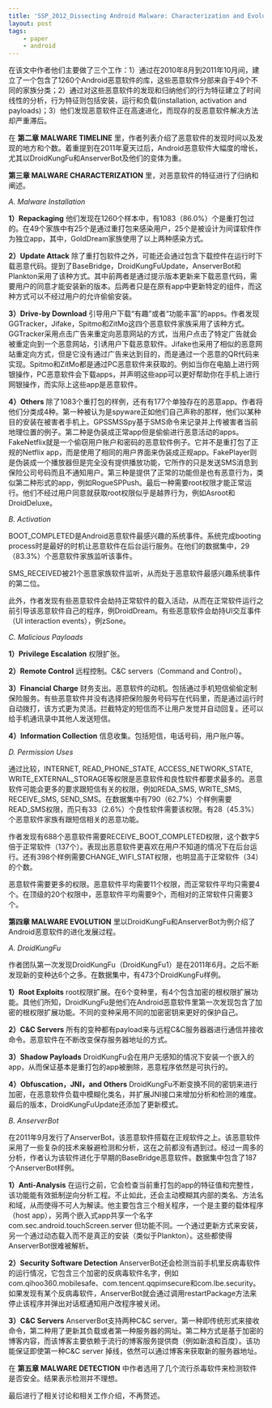 ```yaml
---
title: 'SSP_2012_Dissecting Android Malware: Characterization and Evolution'
layout: post
tags:
    - paper
    - android
---
```


在该文中作者他们主要做了三个工作：1）通过在2010年8月到2011年10月间，建立了一个包含了1260个Android恶意软件的库，这些恶意软件分部来自于49个不同的家族分类；2）通过对这些恶意软件的发现和归纳他们的行为特征建立了时间线性的分析，行为特征则包括安装，运行和负载(installation, activation and payloads)；3）他们发现恶意软件正在高速进化，而现存的反恶意软件解决方法却严重滞后。

在 **第二章 MALWARE TIMELINE** 里，作者列表介绍了恶意软件的发现时间以及发现的地方和个数。着重提到在2011年夏天过后，Android恶意软件大幅度的增长，尤其以DroidKungFu和AnserverBot及他们的变体为重。

**第三章 MALWARE CHARACTERIZATION** 里，对恶意软件的特征进行了归纳和阐述。

_A. Malware Installation_

**1）Repackaging** 他们发现在1260个样本中，有1083（86.0%）个是重打包过的。在49个家族中有25个是通过重打包来感染用户，25个是被设计为间谍软件作为独立app，其中，GoldDream家族使用了以上两种感染方式。

**2）Update Attack** 除了重打包软件之外，可能还会通过包含下载控件在运行时下载恶意代码。提到了BaseBridge，DroidKungFuUpdate，AnserverBot和Plankton采用了该种方式。其中前两者是通过提示版本更新来下载恶意代码，需要用户的同意才能安装新的版本。后两者只是在原有app中更新特定的组件，而这种方式可以不经过用户的允许偷偷安装。

**3）Drive-by Download** 引导用户下载“有趣”或者“功能丰富”的apps。作者发现GGTracker，Jifake，Spitmo和ZitMo这四个恶意软件家族采用了该种方式。GGTracker采用点击广告来重定向恶意网站的方式，当用户点击了特定广告就会被重定向到一个恶意网站，引诱用户下载恶意软件。Jifake也采用了相似的恶意网站重定向方式，但是它没有通过广告来达到目的，而是通过一个恶意的QR代码来实现。Spitmo和ZitMo都是通过PC恶意软件来获取的。例如当你在电脑上进行网银操作，PC恶意软件会下载apps，并声明这些app可以更好帮助你在手机上进行网银操作，而实际上这些app是恶意软件。

**4）Others** 除了1083个重打包的样例，还有有177个单独存在的恶意app。作者将他们分类成4种。第一种被认为是spyware正如他们自己声称的那样，他们以某种目的安装在被害者手机上。GPSSMSSpy基于SMS命令来记录并上传被害者当前地理位置的例子。第二种是伪装成正常app但是偷偷进行恶意活动的apps。FakeNetflix就是一个偷窃用户账户和密码的恶意软件例子。它并不是重打包了正规的Netflix app，而是使用了相同的用户界面来伪装成正规app。FakePlayer则是伪装成一个播放器但是完全没有提供播放功能，它所作的只是发送SMS消息到保险公司号码而且不通知用户。第三种是提供了正常的功能但是也有恶意行为，类似第二种形式的app，例如RogueSPPush。最后一种需要root权限才能正常运行。他们不经过用户同意就获取root权限似乎是越界行为，例如Asroot和DroidDeluxe。

_B. Activation_

BOOT_COMPLETED是Android恶意软件最感兴趣的系统事件。系统完成booting process时是最好的时机让恶意软件在后台运行服务。在他们的数据集中，29（83.3%）个恶意软件家族监听该事件。

SMS_RECEIVED被21个恶意家族软件监听，从而处于恶意软件最感兴趣系统事件的第二位。

此外，作者发现有些恶意软件会劫持正常软件的载入活动，从而在正常软件运行之前引导该恶意软件自己的程序，例DroidDream。有些恶意软件会劫持UI交互事件（UI interaction events），例zSone。

_C. Malicious Payloads_

**1）Privilege Escalation** 权限扩张。

**2）Remote Control** 远程控制。C&C servers（Command and Control）。

**3）Financial Charge** 财务支出。恶意软件的动机。包括通过手机短信偷偷定制保险服务。有些恶意软件并没有选择把保险服务号码写在代码里，而是通过运行时自动拨打，该方式更为灵活。拦截特定的短信而不让用户发觉并自动回复。还可以给手机通讯录中其他人发送短信。

**4）Information Collection** 信息收集。包括短信，电话号码，用户账户等。

_D. Permission Uses_

通过比较，INTERNET, READ_PHONE_STATE, ACCESS_NETWORK_STATE, WRITE_EXTERNAL_STORAGE等权限是恶意软件和良性软件都要求最多的。恶意软件可能会更多的要求跟短信有关的权限，例如REDA_SMS, WRITE_SMS, RECEIVE_SMS, SEND_SMS。在数据集中有790（62.7%）个样例需要READ_SMS权限，而只有33（2.6%）个良性软件需要该权限。有28（45.3%）个恶意软件家族有跟短信相关的恶意功能。

作者发现有688个恶意软件需要RECEIVE_BOOT_COMPLETED权限，这个数字5倍于正常软件（137个）。表现出恶意软件更喜欢在用户不知道的情况下在后台运行。还有398个样例需要CHANGE_WIFI_STAT权限，也明显高于正常软件（34）的个数。

恶意软件需要更多的权限。恶意软件平均需要11个权限，而正常软件平均只需要4个。在顶级的20个权限中，恶意软件平均需要9个，而相对的正常软件只需要3个。

**第四章 MALWARE EVOLUTION** 里以DroidKungFu和AnserverBot为例介绍了Android恶意软件的进化发展过程。

_A. DroidKungFu_

作者团队第一次发现DroidKungFu（DroidKungFu1）是在2011年6月。之后不断发现新的变种达6个之多。在数据集中，有473个DroidKungFu样例。

**1）Root Exploits** root权限扩展。在6个变种里，有4个包含加密的根权限扩展功能。具他们所知，DroidKungFu是他们在Android恶意软件里第一次发现包含了加密的根权限扩展功能。不同的变种采用不同的加密密钥来更好的保护自己。

**2）C&C Servers**  所有的变种都有payload来与远程C&C服务器器进行通信并接收命令。恶意软件在不断改变保存服务器地址的方式。

**3）Shadow Payloads** DroidKungFu会在用户无感知的情况下安装一个嵌入的app，从而保证基本是重打包的app被删除，恶意程序依然是可执行的。

**4）Obfuscation，JNI，and Others** DroidKungFu不断变换不同的密钥来进行加密，在恶意软件负载中模糊化类名，并扩展JNI接口来增加分析和检测的难度。最后的版本，DroidKungFuUpdate还添加了更新模式。

_B. AnserverBot_

在2011年9月发行了AnserverBot，该恶意软件搭载在正规软件之上。该恶意软件采用了一些复杂的技术来躲避检测和分析，这在之前都没有遇到过。经过一周多的分析，作者认为该软件进化于早期的BaseBridge恶意软件。数据集中包含了187个AnserverBot样例。

**1）Anti-Analysis** 在运行之前，它会检查当前重打包的app的特征值和完整性，该功能能有效抵制逆向分析工程。不止如此，还会主动模糊其内部的类名、方法名和域，从而使得不可人为解读。他主要包含三个相关程序，一个是主要的载体程序（host app），另两个嵌入式app共享一个名字 com.sec.android.touchScreen.server 但功能不同。一个通过更新方式来安装，另一个通过动态载入而不是真正的安装（类似于Plankton）。这些都使得AnserverBot很难被解析。

**2）Security Software Detection** AnserverBot还会检测当前手机里反病毒软件的运行情况，它包含三个加密的反病毒软件名字，例如 com.qihoo360.mobilesafe、com.tencent.qqpimsecure和com.lbe.security。如果发现有某个反病毒软件，AnserverBot就会通过调用restartPackage方法来停止该程序并弹出对话框通知用户改程序被关闭。

**3）C&C Servers** AnserverBot支持两种C&C server。第一种即传统形式来接收命令，第二种用了更新其负载或者第一种服务器的网址。第二种方式是基于加密的博客内容，而该博客主要依赖于流行的博客服务提供商（例如新浪和百度）。该功能保证即使第一种C&C server 掉线，依然可以通过博客来获取新的服务器地址。

在 **第五章 MALWARE DETECTION** 中作者选用了几个流行杀毒软件来检测软件是否安全。结果表示检测并不理想。

最后进行了相关讨论和相关工作介绍，不再赘述。




